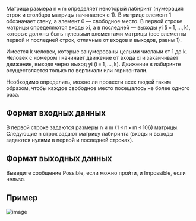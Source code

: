 Матрица размера n × m определяет некоторый лабиринт (нумерация строк и столбцов матрицы начинается с 1). B матрице элемент 1 обозначает стену, а элемент 0 — свободное место. В первой строке матрицы определяются входы xi, а в последней — выходы yi (i = 1, …, k), которые должны быть нулевыми элементами матрицы (все элементы первой и последней строк, отличные от входов и выходов, равны 1).

Имеется k человек, которые занумерованы целыми числами от 1 до k. Человек с номером i начинает движение от входа xi и заканчивает движение, выходя через выход yi (i = 1, …, k). Движение в лабиринте осуществляется только по вертикали или горизонтали.

Необходимо определить, можно ли провести всех людей таким образом, чтобы каждое свободное место посещалось не более одного раза.

## Формат входных данных
В первой строке задаются размеры n и m (1 ≤ n × m ≤ 106) матрицы.
Следующие n строк задают матрицу лабиринта (входы и выходы задаются нулями в первой и последней строках).

## Формат выходных данных
Выведите сообщение Possible, если можно пройти, и Impossible, если нельзя.
## Пример
![image](https://user-images.githubusercontent.com/74289746/161080880-2c3c6c85-3256-443b-bdd8-79bbb8483afb.png)
